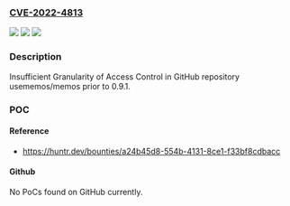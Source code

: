 ### [CVE-2022-4813](https://cve.mitre.org/cgi-bin/cvename.cgi?name=CVE-2022-4813)
![](https://img.shields.io/static/v1?label=Product&message=usememos%2Fmemos&color=blue)
![](https://img.shields.io/static/v1?label=Version&message=n%2Fa&color=blue)
![](https://img.shields.io/static/v1?label=Vulnerability&message=CWE-1220%20Insufficient%20Granularity%20of%20Access%20Control&color=brighgreen)

### Description

Insufficient Granularity of Access Control in GitHub repository usememos/memos prior to 0.9.1.

### POC

#### Reference
- https://huntr.dev/bounties/a24b45d8-554b-4131-8ce1-f33bf8cdbacc

#### Github
No PoCs found on GitHub currently.

